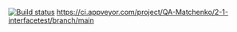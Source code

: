 [![Build status](https://ci.appveyor.com/api/projects/status/u6ylsun64bcei41m/branch/main?svg=true)](https://ci.appveyor.com/project/QA-Matchenko/2-1-interfacetest/branch/main)
https://ci.appveyor.com/project/QA-Matchenko/2-1-interfacetest/branch/main
